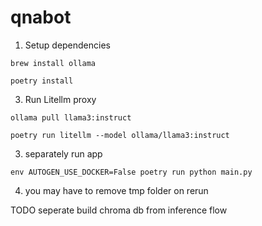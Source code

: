 # qnabot

1. Setup dependencies

`brew install ollama`

`poetry install`

3. Run Litellm proxy

`ollama pull llama3:instruct`

`poetry run litellm --model ollama/llama3:instruct`

3. separately run app

`env AUTOGEN_USE_DOCKER=False poetry run python main.py`

4. you may have to remove tmp folder on rerun

TODO seperate build chroma db from inference flow
